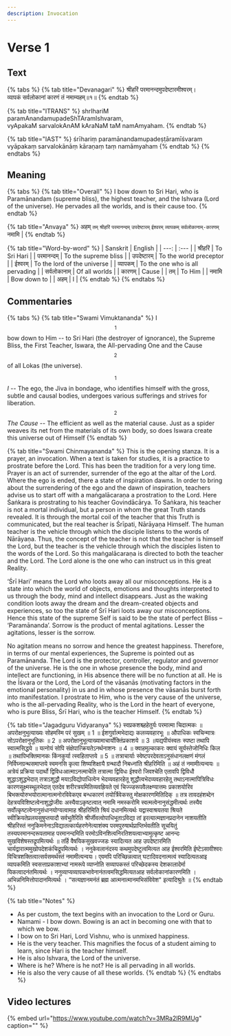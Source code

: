 ```yaml
---
description: Invocation
---
```


# Verse 1

## Text

{% tabs %}
{% tab title="Devanagari" %}
श्रीहरिं परमानन्दमुपदेष्टारमीश्वरम्।  
व्यापकं सर्वलोकानां कारणं तं नमाम्यहम्॥१॥
{% endtab %}

{% tab title="ITRANS" %}
shrIhariM paramAnandamupadeShTAramIshvaram,  
vyApakaM sarvalokAnAM kAraNaM taM namAmyaham.
{% endtab %}

{% tab title="IAST" %}
śrīhariṃ paramānandamupadeṣṭāramīśvaram  
vyāpakaṃ sarvalokānāṃ kāraṇaṃ taṃ namāmyaham
{% endtab %}
{% endtabs %}

## Meaning

{% tabs %}
{% tab title="Overall" %}
I bow down to Sri Hari, who is Paramānandam \(supreme bliss\), the highest teacher, and the Ishvara \(Lord of the universe\). He pervades all the worlds, and is their cause too.
{% endtab %}

{% tab title="Anvaya" %}
अहम् `तम्` `श्रीहरिं` `परमानन्दम्` `उपदेष्टारम्` `ईश्वरम्` `व्यापकम्` `सर्वलोकानाम्-कारणम्` नमामि \|
{% endtab %}

{% tab title="Word-by-word" %}
| Sanskrit | English |
| ---: | :--- |
| श्रीहरिं | To Sri Hari |
| परमानन्दम् | To the supreme bliss |
| उपदेष्टारम् | To the world preceptor |
| ईश्वरम् | To the lord of the universe |
| व्यापकम् | To the one who is all pervading |
| सर्वलोकानाम् | Of all worlds |
| कारणम् | Cause |
| तम् | To Him |
| नमामि | Bow down to |
| अहम् | I |
{% endtab %}
{% endtabs %}

## Commentaries

{% tabs %}
{% tab title="Swami Vimuktananda" %}
I$$^1$$ bow down to Him -- to Sri Hari \(the destroyer of ignorance\), the Supreme Bliss, the First Teacher, Iswara, the All-pervading One and the Cause$$^2$$ of all Lokas \(the universe\).

$$^1$$_I_ -- The ego, the Jiva in bondage, who identifies himself with the gross, subtle and causal bodies, undergoes various sufferings and strives for liberation.  
$$^2$$_The Cause_ -- The efficient as well as the material cause. Just as a spider weaves its net from the materials of its own body, so does Iswara create this universe out of Himself
{% endtab %}

{% tab title="Swami Chinmayananda" %}
This is the opening stanza. It is a prayer, an invocation. When a text is taken for studies, it is a practice to prostrate before the Lord. This has been the tradition for a very long time. Prayer is an act of surrender, surrender of the ego at the altar of the Lord. Where the ego is ended, there a state of inspiration dawns. In order to bring about the surrendering of the ego and the dawn of inspiration, teachers advise us to start off with a maṅgalācaraṇa a prostration to the Lord. Here Śaṅkara is prostrating to his teacher Govindācārya. To Śaṅkara, his teacher is not a mortal individual, but a person in whom the great Truth stands revealed. It is through the mortal coil of the teacher that this Truth is communicated, but the real teacher is Śrīpati, Nārāyaṇa Himself. The human teacher is the vehicle through which the disciple listens to the words of Nārāyaṇa. Thus, the concept of the teacher is not that the teacher is himself the Lord, but the teacher is the vehicle through which the disciples listen to the words of the Lord. So this maṅgalācaraṇa is directed to both the teacher and the Lord. The Lord alone is the one who can instruct us in this great Reality.

‘Śrī Hari’ means the Lord who loots away all our misconceptions. He is a state into which the world of objects, emotions and thoughts interpreted to us through the body, mind and intellect disappears. Just as the waking condition loots away the dream and the dream-created objects and experiences, so too the state of Śrī Hari loots away our misconceptions. Hence this state of the supreme Self is said to be the state of perfect Bliss – ‘Paramānanda’. Sorrow is the product of mental agitations. Lesser the agitations, lesser is the sorrow.

No agitation means no sorrow and hence the greatest happiness. Therefore, in terms of our mental experiences, the Supreme is pointed out as Paramānanda. The Lord is the protector, controller, regulator and governor of the universe. He is the one in whose presence the body, mind and intellect are functioning, in His absence there will be no function at all. He is the Īśvara or the Lord, the Lord of the vāsanās \(motivating factors in the emotional personality\) in us and in whose presence the vāsanās burst forth into manifestation. I prostrate to Him, who is the very cause of the universe, who is the all-pervading Reality, who is the Lord in the heart of everyone, who is pure Bliss, Śrī Hari, who is the teacher Himself.
{% endtab %}

{% tab title="Jagadguru Vidyaranya" %}
स्वप्रकशश्च्हहेतुर्यः परमात्मा चिदात्मकः ॥ अपरोक्षनुभुत्याख्यः सोहमस्मि परं सुखम् ॥ 1 ॥ ईशगुर्वात्मभेदाद्यः कलव्यवहारभूः ॥ औपाधिकः स्वचिन्मात्रः सोऽपरोक्षानुभूतिकः ॥ 2 ॥ अपरोक्षानुभूत्याख्यामाचार्योक्तिंप्रकाशये ॥ 3 ॥यद्यपीयंस्वतः स्पष्टा तथापि स्वात्मसिद्धये ॥ यत्नोयं सोपि संक्षेपात्क्रियतेऽनर्थनाशनः ॥ 4 ॥ क्वाहमुल्काकरः क्वायं सूर्यस्तेजोनिधिः किल ॥ तथापिभक्तिमानकः किंनकुर्या त्स्वहिताप्तये ॥ 5 ॥ तत्राचार्याः स्वेष्टपरदेवताऽनुसंधानलक्षणं मंगलं निर्विघ्नग्रन्थसमाप्तये स्वमनसि कृत्वा शिष्यशिक्षायै ग्रन्थादौ निबध्नांति श्रीहरिमिति ॥ अहं तं नमामीत्यन्वयः ॥ अत्रेयं प्रक्रिया पदार्थो द्विविधःआत्माऽनत्माचेति तत्रात्मा द्विविधः ईश्वरो जिवश्चेति एतावपि द्विविधौ शुद्धाऽशुद्धभेदात् तत्राऽशुद्धौ मयाऽविद्योपाधित्वेन भेदव्यवहारहेतू शुद्धौत्वभेदव्यवहारहेतू तथाऽनात्मापित्रिविधः कारणसूक्ष्मस्थूलभेदात् एतदेव शरीरत्रयमितिव्यवह्रियते एवं चिज्ज्डरूपवैलक्ष्ण्यात्तमः प्रकाशयोरिव बिभक्त्योरुभयोरात्मानात्मनोरविवेकएव बन्धकारणं तयोर्त्रिवेकस्तु मोक्षकारणमितिदिक् ॥ तत्र तावदहंशब्देन देहत्रयविशिष्टत्वेनाशुद्धोजीवः अस्यैवाऽकृष्टत्वात् नमामि नमस्करोमि स्वत्मत्वेनानुसंद्धमीत्यर्थः तस्यैव सर्वोत्कृष्टत्वेनानुसंधानयोग्यत्वामाह श्रीहरिमिति श्रियं दधानमित्यर्थः यद्वास्वाश्रयतया श्रियते स्वीक्रियतेप्रलयसुषुप्तयादौ सर्वभुतैरिति श्रीर्जीवत्वोपाधिभूताऽविद्या तां इरत्यात्मज्ञानप्रदानेन नाशयतीति श्रीहरिस्तं ननुकिमनेनाऽविद्यातत्कार्यहरणेनेत्याशंक्य परमपुरुषार्थप्राप्तिर्भवतीति सूचयितुं तस्यपरमानन्दरूपतामाह परमानन्दमिति परमोऽविनशित्वनिरतिशयत्वाभ्यामुत्कृष्ट आनन्दः सुखविशेषस्तद्रृपमित्यर्थः ॥ तर्हि वैषयिकसुखवज्जडः स्यादित्यत आह उपदेष्टारमिति चार्यद्वारात्ममुखोपदेशकंचिद्रूपमित्यर्थः । ननुकेवलानंदस्य कथमुपदेष्टुत्वमित्यत आह ईश्वरमिति ईष्टेऽसावीश्वरः विचित्रशक्तित्वात्सर्वसमर्थस्तं नमामीत्यन्वयः। एवमपि परिच्छिन्नत्वात् घटादिवदनात्मत्वं स्यादित्यतआइ व्यापकमिति स्वसत्ताप्रकाशाभ्यां नामरूपे व्याप्नोति सव्यापकस्तं परिच्छेदकस्य देशकालादेर्मा यिकत्वादनंतमित्यर्थः । ननुव्याप्यव्यापकभावेनानंतत्वमसिद्धमित्यतआह सर्वलोकानांकारणमिति । अभिन्ननिमित्तोपादानमित्यर्थः । “सत्यज्ञानमनंतं ब्रह्म आत्मनात्मानमभिसंविवेश" इत्यादिश्रुतेः ॥
{% endtab %}

{% tab title="Notes" %}
* As per custom, the text begins with an invocation to the Lord or Guru.
* Namami - I bow down. Bowing is an act in becoming one with that to which we bow. 
* I bow on to Sri Hari, Lord Vishnu, who is unmixed happiness.
* He is the very teacher. This magnifies the focus of a student aiming to learn, since Hari is the teacher himself.
* He is also Ishvara, the Lord of the universe.
* Where is he? Where is he not? He is all pervading in all worlds.
* He is also the very cause of all these worlds.
{% endtab %}
{% endtabs %}

## Video lectures

{% embed url="https://www.youtube.com/watch?v=3MRa2lR9MUg" caption="" %}

